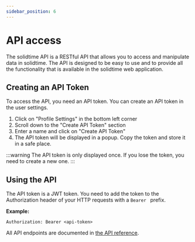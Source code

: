 ```yaml
---
sidebar_position: 6
---
```


# API access

The solidtime API is a RESTful API that allows you to access and manipulate data in solidtime.
The API is designed to be easy to use and to provide all the functionality that is available in the solidtime web application.

## Creating an API Token

To access the API, you need an API token.
You can create an API token in the user settings.

1. Click on "Profile Settings" in the bottom left corner
2. Scroll down to the "Create API Token" section
3. Enter a name and click on "Create API Token"
4. The API token will be displayed in a popup. Copy the token and store it in a safe place.

:::warning
The API token is only displayed once. If you lose the token, you need to create a new one.
:::

## Using the API

The API token is a JWT token.
You need to add the token to the Authorization header of your HTTP requests with a `Bearer ` prefix.

**Example:**

```
Authorization: Bearer <api-token>
```

All API endpoints are documented in [the API reference](/api-reference).

